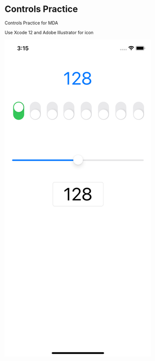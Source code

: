 # Controls Practice
Controls Practice for MDA

Use Xcode 12 and Adobe Illustrator for icon

[](https://github.com/Evgen-ios/Controls-Practice/blob/main/Controls%20Practice/Assets.xcassets/AppIcon.appiconset/180.png?raw=true)

![](https://github.com/Evgen-ios/Controls-Practice/blob/main/Screenshots/Simulator%20Screen%20Shot%20-%20iPhone%2011%20-%202021-04-01%20at%2015.15.01.png?raw=true)
